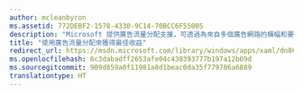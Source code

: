 ```yaml
---
author: mcleanbyron
ms.assetid: 772DEBF2-1578-4330-9C14-70BCC6F55005
description: "Microsoft 提供廣告流量分配支援，可透過為來自多個廣告網路的橫幅和要求進行流量分配，讓您的應用程式內廣告獲得最佳收益。"
title: "使用廣告流量分配來獲得最佳收益"
redirect_url: https://msdn.microsoft.com/library/windows/apps/xaml/dn864359.aspx
ms.openlocfilehash: 6c3dabadff2653afe04c438393777b197a12b69d
ms.sourcegitcommit: 909d859a0f11981a8d1beac0da35f779786a6889
translationtype: HT
---
```

